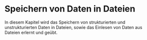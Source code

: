 Speichern von Daten in Dateien
==============================

In diesem Kapitel wird das Speichern von strukturierten und unstrukturierten Daten in Dateien, sowie das Einlesen von Daten aus Dateien erlernt und geübt.
